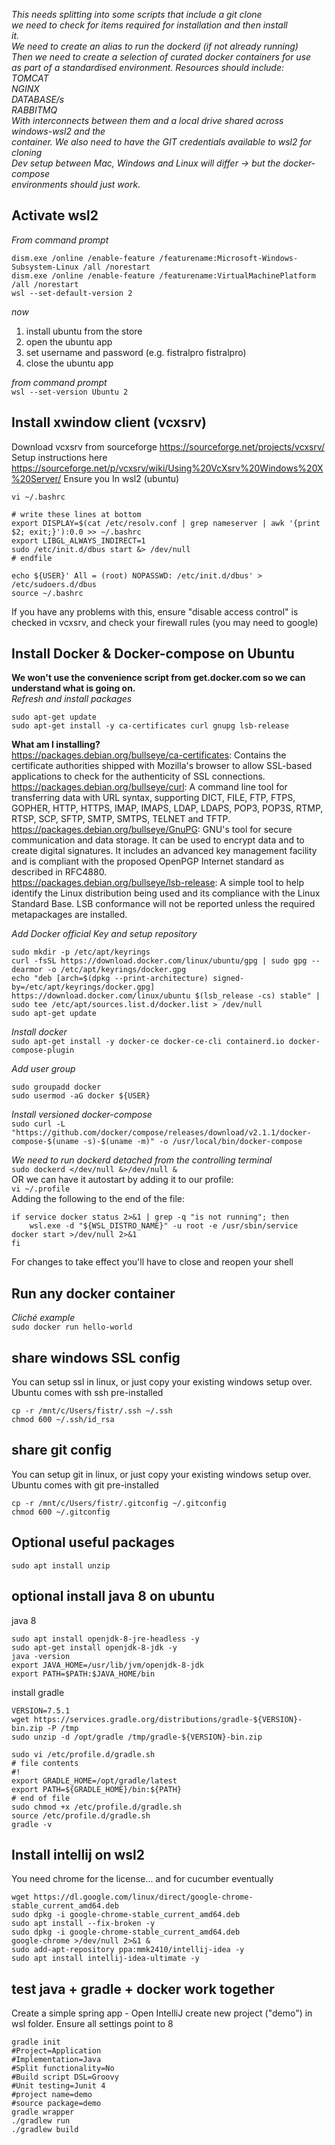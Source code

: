 _This needs splitting into some scripts that include a git clone  
we need to check for items required for installation and then install  
it.  
We need to create an alias to run the dockerd (if not already running)  
Then we need to create a selection of curated docker containers for use  
as part of a standardised environment.  Resources should include:  
  TOMCAT  
  NGINX  
  DATABASE/s  
  RABBITMQ  
With interconnects between them and a local drive shared across windows-wsl2 and the  
container.
We also need to have the GIT credentials available to wsl2 for cloning  
Dev setup between Mac, Windows and Linux will differ -> but the docker-compose  
environments should just work._  


## Activate wsl2  
_From command prompt_  
```
dism.exe /online /enable-feature /featurename:Microsoft-Windows-Subsystem-Linux /all /norestart  
dism.exe /online /enable-feature /featurename:VirtualMachinePlatform /all /norestart  
wsl --set-default-version 2
```

_now_  
  1.  install ubuntu from the store  
  2.  open the ubuntu app  
  3.  set username and password  (e.g. fistralpro fistralpro)  
  4.  close the ubuntu app  

_from command prompt_  
`wsl --set-version Ubuntu 2`  

## Install xwindow client (vcxsrv)
Download vcxsrv from sourceforge https://sourceforge.net/projects/vcxsrv/  
Setup instructions here https://sourceforge.net/p/vcxsrv/wiki/Using%20VcXsrv%20Windows%20X%20Server/
Ensure you
In wsl2 (ubuntu)
```
vi ~/.bashrc

# write these lines at bottom 
export DISPLAY=$(cat /etc/resolv.conf | grep nameserver | awk '{print $2; exit;}'):0.0 >> ~/.bashrc
export LIBGL_ALWAYS_INDIRECT=1
sudo /etc/init.d/dbus start &> /dev/null
# endfile

echo ${USER}' All = (root) NOPASSWD: /etc/init.d/dbus' > /etc/sudoers.d/dbus
source ~/.bashrc
```
If you have any problems with this, ensure "disable access control" is checked in vcxsrv, and check your firewall rules (you may need to google)

## Install Docker & Docker-compose on Ubuntu  
**We won't use the convenience script from get.docker.com so we can understand what is going on.**  
_Refresh and install packages_  
```
sudo apt-get update  
sudo apt-get install -y ca-certificates curl gnupg lsb-release  
```
**What am I installing?**  
https://packages.debian.org/bullseye/ca-certificates: Contains the certificate authorities shipped with Mozilla's browser to allow SSL-based applications to check for the authenticity of SSL connections.  
https://packages.debian.org/bullseye/curl: A command line tool for transferring data with URL syntax, supporting DICT, FILE, FTP, FTPS, GOPHER, HTTP, HTTPS, IMAP, IMAPS, LDAP, LDAPS, POP3, POP3S, RTMP, RTSP, SCP, SFTP, SMTP, SMTPS, TELNET and TFTP.  
https://packages.debian.org/bullseye/GnuPG:  GNU's tool for secure communication and data storage. It can be used to encrypt data and to create digital signatures. It includes an advanced key management facility and is compliant with the proposed OpenPGP Internet standard as described in RFC4880.  
https://packages.debian.org/bullseye/lsb-release:  A simple tool to help identify the Linux distribution being used and its compliance with the Linux Standard Base. LSB conformance will not be reported unless the required metapackages are installed.  

_Add Docker official Key and setup repository_  
```
sudo mkdir -p /etc/apt/keyrings
curl -fsSL https://download.docker.com/linux/ubuntu/gpg | sudo gpg --dearmor -o /etc/apt/keyrings/docker.gpg
echo "deb [arch=$(dpkg --print-architecture) signed-by=/etc/apt/keyrings/docker.gpg] https://download.docker.com/linux/ubuntu $(lsb_release -cs) stable" | sudo tee /etc/apt/sources.list.d/docker.list > /dev/null
sudo apt-get update
```

_Install docker_  
`sudo apt-get install -y docker-ce docker-ce-cli containerd.io docker-compose-plugin`  


_Add user group_  
```
sudo groupadd docker  
sudo usermod -aG docker ${USER}  
```

_Install versioned docker-compose_  
`sudo curl -L "https://github.com/docker/compose/releases/download/v2.1.1/docker-compose-$(uname -s)-$(uname -m)" -o /usr/local/bin/docker-compose`

_We need to run dockerd detached from the controlling terminal_  
`sudo dockerd </dev/null &>/dev/null &`  
OR we can have it autostart by adding it to our profile:  
`vi ~/.profile`  
Adding the following to the end of the file:  
```
if service docker status 2>&1 | grep -q "is not running"; then
    wsl.exe -d "${WSL_DISTRO_NAME}" -u root -e /usr/sbin/service docker start >/dev/null 2>&1
fi
```
For changes to take effect you'll have to close and reopen your shell

## Run any docker container  
_Cliché example_  
`sudo docker run hello-world`

## share windows SSL config  
You can setup ssl in linux, or just copy your existing windows setup over.   Ubuntu comes with ssh pre-installed  
```
cp -r /mnt/c/Users/fistr/.ssh ~/.ssh
chmod 600 ~/.ssh/id_rsa
```

## share git config  
You can setup git in linux, or just copy your existing windows setup over.  Ubuntu comes with git pre-installed     
```
cp -r /mnt/c/Users/fistr/.gitconfig ~/.gitconfig 
chmod 600 ~/.gitconfig
```
## Optional useful packages
```
sudo apt install unzip
```

## optional install java 8 on ubuntu
java 8  
```
sudo apt install openjdk-8-jre-headless -y
sudo apt-get install openjdk-8-jdk -y
java -version
export JAVA_HOME=/usr/lib/jvm/openjdk-8-jdk
export PATH=$PATH:$JAVA_HOME/bin
```
install gradle  
```
VERSION=7.5.1
wget https://services.gradle.org/distributions/gradle-${VERSION}-bin.zip -P /tmp
sudo unzip -d /opt/gradle /tmp/gradle-${VERSION}-bin.zip

sudo vi /etc/profile.d/gradle.sh
# file contents
#!
export GRADLE_HOME=/opt/gradle/latest
export PATH=${GRADLE_HOME}/bin:${PATH}
# end of file
sudo chmod +x /etc/profile.d/gradle.sh
source /etc/profile.d/gradle.sh
gradle -v
```
## Install intellij on wsl2
You need chrome for the license... and for cucumber eventually
```
wget https://dl.google.com/linux/direct/google-chrome-stable_current_amd64.deb
sudo dpkg -i google-chrome-stable_current_amd64.deb
sudo apt install --fix-broken -y
sudo dpkg -i google-chrome-stable_current_amd64.deb
google-chrome >/dev/null 2>&1 &
sudo add-apt-repository ppa:mmk2410/intellij-idea -y
sudo apt install intellij-idea-ultimate -y
```


## test java + gradle + docker work together
Create a simple spring app - Open IntelliJ create new project ("demo") in wsl folder.  Ensure all settings point to 8  
```
gradle init
#Project=Application 
#Implementation=Java
#Split functionality=No
#Build script DSL=Groovy
#Unit testing=Junit 4
#project name=demo
#source package=demo
gradle wrapper
./gradlew run
./gradlew build
```


